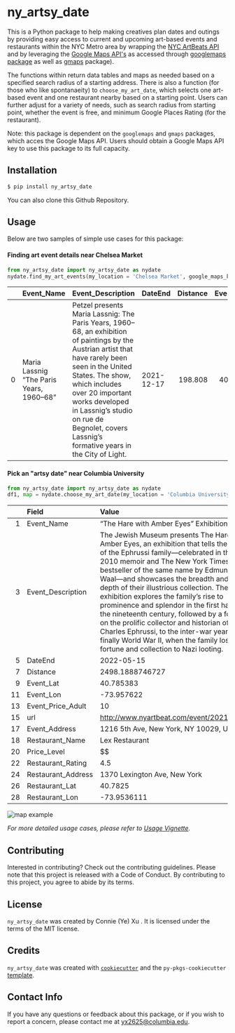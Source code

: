 # ny_artsy_date

This is a Python package to help making creatives plan dates and outings by providing easy access to current and upcoming art-based events and restaurants within the NYC Metro area by wrapping the [NYC ArtBeats API](https://www.nyartbeat.com/resources/doc/api) and by leveraging the [Google Maps API's](https://developers.google.com/maps) as accessed through [googlemaps package](https://github.com/googlemaps/google-maps-services-python) as well as [gmaps](https://pypi.org/project/gmaps/) package).

The functions within return data tables and maps as needed based on a specified search radius of a starting address. There is also a function (for those who like spontanaeity) to `choose_my_art_date`, which selects one art-based event and one restaurant nearby based on a starting point. Users can further adjust for a variety of needs, such as search radius from starting point, whether the event is free, and minimum Google Places Rating (for the restaurant). 

Note: this package is dependent on the `googlemaps` and `gmaps` packages, which acces the Google Maps API. Users should obtain a Google Maps API key to use this package to its full capacity.

## Installation

```bash
$ pip install ny_artsy_date
```
You can also clone this Github Repository.

## Usage
Below are two samples of simple use cases for this package: 

#### Finding art event details near Chelsea Market
```Python
from ny_artsy_date import ny_artsy_date as nydate
nydate.find_my_art_events(my_location = 'Chelsea Market', google_maps_key = API_KEY, free_only = 1)
```

|    | Event_Name                               | Event_Description                                                                                                                                                                                                                                                                                                                                                                                                                                                                                                                                                                                                                                                                                                                                                                                                                                                                                                                                                                                                                                         | DateEnd    |   Distance |   Event_Lat |   Event_Lon |   Event_Price_Adult | url                                      | Event_Address                          |
|---:|:-----------------------------------------|:----------------------------------------------------------------------------------------------------------------------------------------------------------------------------------------------------------------------------------------------------------------------------------------------------------------------------------------------------------------------------------------------------------------------------------------------------------------------------------------------------------------------------------------------------------------------------------------------------------------------------------------------------------------------------------------------------------------------------------------------------------------------------------------------------------------------------------------------------------------------------------------------------------------------------------------------------------------------------------------------------------------------------------------------------------|:-----------|-----------:|------------:|------------:|--------------------:|:-----------------------------------------|:---------------------------------------|
|  0 | Maria Lassnig “The Paris Years, 1960–68” | Petzel presents Maria Lassnig: The Paris Years, 1960–68, an exhibition of paintings by the Austrian artist that have rarely been seen in the United States. The show, which includes over 20 important works developed in Lassnig’s studio on rue de Begnolet, covers Lassnig’s formative years in the City of Light.                                                                                                                                                                                                                                                                                                                                                                                                                                                                                                                                                                                                                                                                                                                                     | 2021-12-17 |    198.808 |     40.7442 |     -74.006 |                   0 | http://www.nyartbeat.com/event/2021/F832 | 456 W 18th St, New York, NY 10011, USA |
  

#### Pick an "artsy date" near Columbia University 

```Python
from ny_artsy_date import ny_artsy_date as nydate
df1, map = nydate.choose_my_art_date(my_location = 'Columbia University', google_maps_key = API_KEY, search_range = 3000,mapping = 1)
```
|    | Field              | Value                                                                                                                                                                                                                                                                                                                                                                                                                                                                                                                                                                                                                                                                                                                                                                                                                                              |
|---:|:-------------------|:---------------------------------------------------------------------------------------------------------------------------------------------------------------------------------------------------------------------------------------------------------------------------------------------------------------------------------------------------------------------------------------------------------------------------------------------------------------------------------------------------------------------------------------------------------------------------------------------------------------------------------------------------------------------------------------------------------------------------------------------------------------------------------------------------------------------------------------------------|
|  1 | Event_Name         | “The Hare with Amber Eyes” Exhibition                                                                                                                                                                                                                                                                                                                                                                                                                                                                                                                                                                                                                                                                                                                                                                                                              |
|  3 | Event_Description  | The Jewish Museum presents The Hare with Amber Eyes, an exhibition that tells the story of the Ephrussi family—celebrated in the 2010 memoir and The New York Times bestseller of the same name by Edmund de Waal—and showcases the breadth and depth of their illustrious collection. The exhibition explores the family’s rise to prominence and splendor in the first half of the nineteenth century, followed by a focus on the prolific collector and historian of art, Charles Ephrussi, to the inter-war years, and finally World War II, when the family lost its fortune and collection to Nazi looting.                                                                                                                                                                                                                                  |
|  5 | DateEnd            | 2022-05-15                                                                                                                                                                                                                                                                                                                                                                                                                                                                                                                                                                                                                                                                                                                                                                                                                                         |
|  7 | Distance           | 2498.1888746727                                                                                                                                                                                                                                                                                                                                                                                                                                                                                                                                                                                                                                                                                                                                                                                                                                    |
|  9 | Event_Lat          | 40.785383                                                                                                                                                                                                                                                                                                                                                                                                                                                                                                                                                                                                                                                                                                                                                                                                                                          |
| 11 | Event_Lon          | -73.957622                                                                                                                                                                                                                                                                                                                                                                                                                                                                                                                                                                                                                                                                                                                                                                                                                                         |
| 13 | Event_Price_Adult  | 10                                                                                                                                                                                                                                                                                                                                                                                                                                                                                                                                                                                                                                                                                                                                                                                                                                                 |
| 15 | url                | http://www.nyartbeat.com/event/2021/09A4                                                                                                                                                                                                                                                                                                                                                                                                                                                                                                                                                                                                                                                                                                                                                                                                           |
| 17 | Event_Address      | 1216 5th Ave, New York, NY 10029, USA                                                                                                                                                                                                                                                                                                                                                                                                                                                                                                                                                                                                                                                                                                                                                                                                              |
| 18 | Restaurant_Name    | Lex Restaurant                                                                                                                                                                                                                                                                                                                                                                                                                                                                                                                                                                                                                                                                                                                                                                                                                                     |
| 20 | Price_Level        | $$                                                                                                                                                                                                                                                                                                                                                                                                                                                                                                                                                                                                                                                                                                                                                                                                                                                 |
| 22 | Restaurant_Rating  | 4.5                                                                                                                                                                                                                                                                                                                                                                                                                                                                                                                                                                                                                                                                                                                                                                                                                                                |
| 24 | Restaurant_Address | 1370 Lexington Ave, New York                                                                                                                                                                                                                                                                                                                                                                                                                                                                                                                                                                                                                                                                                                                                                                                                                       |
| 26 | Restaurant_Lat     | 40.7825                                                                                                                                                                                                                                                                                                                                                                                                                                                                                                                                                                                                                                                                                                                                                                                                                                            |
| 28 | Restaurant_Lon     | -73.9536111                                                                                                                                                                                                                                                                                                                                                                                                                                                                                                                                                                                                                                                                                                                                                                                                                                        |

![map example](https://github.com/QMSS-G5072-2021/Xu_Connie_Ye/blob/master/Final_Project/ny_artsy_date/docs/map_example.png)

*For more detailed usage cases, please refer to [Usage Vignette]().*

## Contributing

Interested in contributing? Check out the contributing guidelines. Please note that this project is released with a Code of Conduct. By contributing to this project, you agree to abide by its terms.

## License

`ny_artsy_date` was created by Connie (Ye) Xu . It is licensed under the terms of the MIT license.

## Credits

`ny_artsy_date` was created with [`cookiecutter`](https://cookiecutter.readthedocs.io/en/latest/) and the `py-pkgs-cookiecutter` [template](https://github.com/py-pkgs/py-pkgs-cookiecutter).

## Contact Info

If you have any questions or feedback about this package, or if you wish to report a concern, please contact me at yx2625@columbia.edu. 

